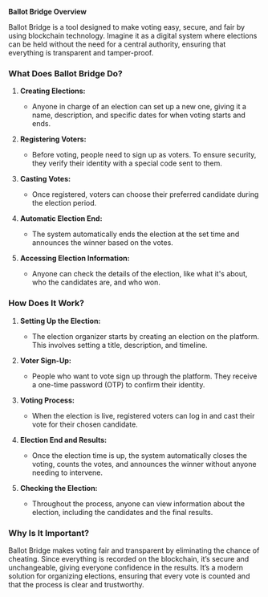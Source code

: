 **Ballot Bridge Overview**

Ballot Bridge is a tool designed to make voting easy, secure, and fair by using blockchain technology. Imagine it as a digital system where elections can be held without the need for a central authority, ensuring that everything is transparent and tamper-proof.

### What Does Ballot Bridge Do?

1. **Creating Elections:** 
   - Anyone in charge of an election can set up a new one, giving it a name, description, and specific dates for when voting starts and ends.

2. **Registering Voters:**
   - Before voting, people need to sign up as voters. To ensure security, they verify their identity with a special code sent to them.

3. **Casting Votes:**
   - Once registered, voters can choose their preferred candidate during the election period.

4. **Automatic Election End:**
   - The system automatically ends the election at the set time and announces the winner based on the votes.

5. **Accessing Election Information:**
   - Anyone can check the details of the election, like what it's about, who the candidates are, and who won.

### How Does It Work?

1. **Setting Up the Election:**
   - The election organizer starts by creating an election on the platform. This involves setting a title, description, and timeline.

2. **Voter Sign-Up:**
   - People who want to vote sign up through the platform. They receive a one-time password (OTP) to confirm their identity.

3. **Voting Process:**
   - When the election is live, registered voters can log in and cast their vote for their chosen candidate.

4. **Election End and Results:**
   - Once the election time is up, the system automatically closes the voting, counts the votes, and announces the winner without anyone needing to intervene.

5. **Checking the Election:**
   - Throughout the process, anyone can view information about the election, including the candidates and the final results.

### Why Is It Important?

Ballot Bridge makes voting fair and transparent by eliminating the chance of cheating. Since everything is recorded on the blockchain, it’s secure and unchangeable, giving everyone confidence in the results. It’s a modern solution for organizing elections, ensuring that every vote is counted and that the process is clear and trustworthy.
